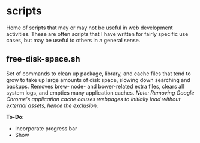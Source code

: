 # scripts

Home of scripts that may or may not be useful in web development activities. These are often scripts that I have written for fairly specific use cases, but may be useful to others in a general sense.

## free-disk-space.sh
	
Set of commands to clean up package, library, and cache files that tend to grow to take up large amounts of disk space, slowing down searching and backups. Removes brew- node- and bower-related extra files, clears all system logs, and empties many application caches. *Note: Removing Google Chrome's application cache causes webpages to initially load without external assets, hence the exclusion.*

**To-Do:**

- Incorporate progress bar
- Show 
